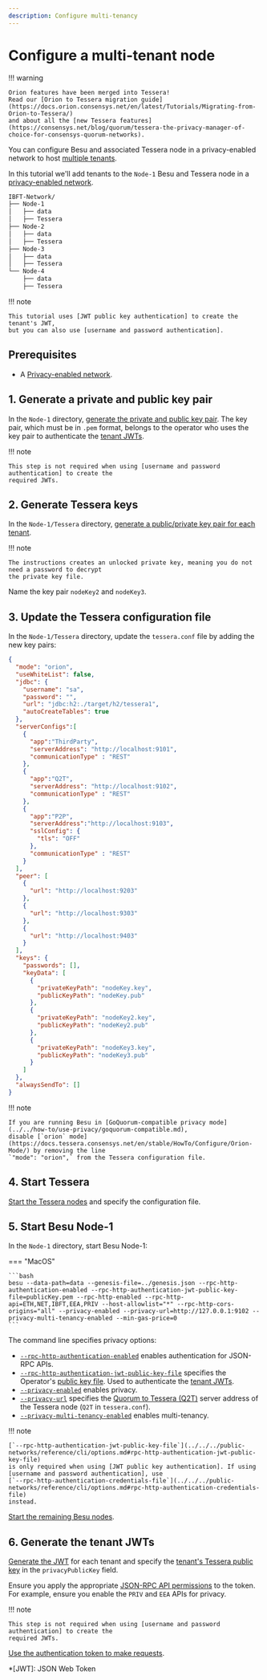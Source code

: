 ```yaml
---
description: Configure multi-tenancy
---
```


# Configure a multi-tenant node

!!! warning

    Orion features have been merged into Tessera!
    Read our [Orion to Tessera migration guide](https://docs.orion.consensys.net/en/latest/Tutorials/Migrating-from-Orion-to-Tessera/)
    and about all the [new Tessera features](https://consensys.net/blog/quorum/tessera-the-privacy-manager-of-choice-for-consensys-quorum-networks).

You can configure Besu and associated Tessera node in a privacy-enabled network to host
[multiple tenants](../../concepts/privacy/multi-tenancy.md).

In this tutorial we'll add tenants to the `Node-1` Besu and Tessera node in a
[privacy-enabled network](index.md).

```bash
IBFT-Network/
├── Node-1
│   ├── data
│   ├── Tessera
├── Node-2
│   ├── data
│   ├── Tessera
├── Node-3
│   ├── data
│   ├── Tessera
└── Node-4
    ├── data
    ├── Tessera
```

!!! note

    This tutorial uses [JWT public key authentication] to create the tenant's JWT,
    but you can also use [username and password authentication].

## Prerequisites

* A [Privacy-enabled network](index.md).

## 1. Generate a private and public key pair

In the `Node-1` directory, [generate the private and public key pair]. The key pair, which must be
in `.pem` format, belongs to the operator who uses the key pair to authenticate the
[tenant JWTs](#6-generate-the-tenant-jwts).

!!! note

    This step is not required when using [username and password authentication] to create the
    required JWTs.

## 2. Generate Tessera keys

In the `Node-1/Tessera` directory,
[generate a public/private key pair for each tenant](index.md#2-generate-tessera-keys).

!!! note

    The instructions creates an unlocked private key, meaning you do not need a password to decrypt
    the private key file.

Name the key pair `nodeKey2` and `nodeKey3`.

## 3. Update the Tessera configuration file

In the `Node-1/Tessera` directory, update the `tessera.conf` file by adding the new key pairs:

```json
{
  "mode": "orion",
  "useWhiteList": false,
  "jdbc": {
    "username": "sa",
    "password": "",
    "url": "jdbc:h2:./target/h2/tessera1",
    "autoCreateTables": true
  },
  "serverConfigs":[
    {
      "app":"ThirdParty",
      "serverAddress": "http://localhost:9101",
      "communicationType" : "REST"
    },
    {
      "app":"Q2T",
      "serverAddress": "http://localhost:9102",
      "communicationType" : "REST"
    },
    {
      "app":"P2P",
      "serverAddress":"http://localhost:9103",
      "sslConfig": {
        "tls": "OFF"
      },
      "communicationType" : "REST"
    }
  ],
  "peer": [
    {
      "url": "http://localhost:9203"
    },
    {
      "url": "http://localhost:9303"
    },
    {
      "url": "http://localhost:9403"
    }
  ],
  "keys": {
    "passwords": [],
    "keyData": [
      {
        "privateKeyPath": "nodeKey.key",
        "publicKeyPath": "nodeKey.pub"
      },
      {
        "privateKeyPath": "nodeKey2.key",
        "publicKeyPath": "nodeKey2.pub"
      },
      {
        "privateKeyPath": "nodeKey3.key",
        "publicKeyPath": "nodeKey3.pub"
      }
    ]
  },
  "alwaysSendTo": []
}
```

!!! note

    If you are running Besu in [GoQuorum-compatible privacy mode](../../how-to/use-privacy/goquorum-compatible.md),
    disable [`orion` mode](https://docs.tessera.consensys.net/en/stable/HowTo/Configure/Orion-Mode/) by removing the line
    `"mode": "orion",` from the Tessera configuration file.

## 4. Start Tessera

[Start the Tessera nodes](index.md#4-start-the-tessera-nodes) and specify
the configuration file.

## 5. Start Besu Node-1

In the `Node-1` directory, start Besu Node-1:

=== "MacOS"

    ```bash
    besu --data-path=data --genesis-file=../genesis.json --rpc-http-authentication-enabled --rpc-http-authentication-jwt-public-key-file=publicKey.pem --rpc-http-enabled --rpc-http-api=ETH,NET,IBFT,EEA,PRIV --host-allowlist="*" --rpc-http-cors-origins="all" --privacy-enabled --privacy-url=http://127.0.0.1:9102 --privacy-multi-tenancy-enabled --min-gas-price=0
    ```

The command line specifies privacy options:

* [`--rpc-http-authentication-enabled`](../../../public-networks/reference/cli/options.md#rpc-http-authentication-enabled)
  enables authentication for JSON-RPC APIs.
* [`--rpc-http-authentication-jwt-public-key-file`](../../../public-networks/reference/cli/options.md#rpc-http-authentication-jwt-public-key-file)
  specifies the Operator's [public key file](#1-generate-a-private-and-public-key-pair). Used to
  authenticate the [tenant JWTs](#6-generate-the-tenant-jwts).
* [`--privacy-enabled`](../../reference/cli/options.md#privacy-enabled) enables privacy.
* [`--privacy-url`](../../reference/cli/options.md#privacy-url) specifies the
  [Quorum to Tessera (Q2T)] server address of the Tessera node (`Q2T` in `tessera.conf`).
* [`--privacy-multi-tenancy-enabled`](../../reference/cli/options.md#privacy-multi-tenancy-enabled)
  enables multi-tenancy.

!!! note

    [`--rpc-http-authentication-jwt-public-key-file`](../../../public-networks/reference/cli/options.md#rpc-http-authentication-jwt-public-key-file)
    is only required when using [JWT public key authentication]. If using
    [username and password authentication], use
    [`--rpc-http-authentication-credentials-file`](../../../public-networks/reference/cli/options.md#rpc-http-authentication-credentials-file)
    instead.

[Start the remaining Besu nodes](index.md#6-start-besu-node-2).

## 6. Generate the tenant JWTs

[Generate the JWT](../../../public-networks/how-to/use-besu-api/authenticate.md#2-create-the-jwt) for each tenant
and specify the [tenant's Tessera public key](#2-generate-tessera-keys) in the `privacyPublicKey`
field.

Ensure you apply the appropriate
[JSON-RPC API permissions](../../../public-networks/how-to/use-besu-api/authenticate.md#json-rpc-permissions) to the
token. For example, ensure you enable the `PRIV` and `EEA` APIs for privacy.

!!! note

    This step is not required when using [username and password authentication] to create the
    required JWTs.

[Use the authentication token to make requests].

<!-- Links -->
[JWT public key authentication]: ../../../public-networks/how-to/use-besu-api/authenticate.md#jwt-public-key-authentication
[username and password authentication]: ../../../public-networks/how-to/use-besu-api/authenticate.md#username-and-password-authentication
[generate the private and public key pair]: ../../../public-networks/how-to/use-besu-api/authenticate.md#1-generate-a-private-and-public-key-pair
[Use the authentication token to make requests]: ../../../public-networks/how-to/use-besu-api/authenticate.md#using-an-authentication-token-to-make-requests
[Quorum to Tessera (Q2T)]: https://docs.tessera.consensys.net/Concepts/TesseraAPI/#quorum-to-tessera-api
<!-- Abbreviations -->
*[JWT]: JSON Web Token
